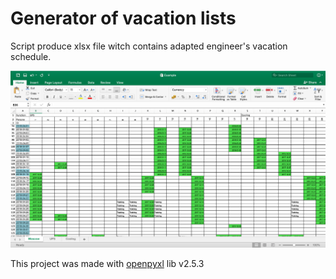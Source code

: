 # Generator of vacation lists

Script produce xlsx file witch contains adapted engineer's vacation schedule. 

![image](example.png)

This project was made with [openpyxl](https://openpyxl.readthedocs.io/en/stable/) lib v2.5.3